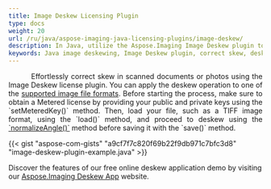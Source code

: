 ```yaml
---
title: Image Deskew Licensing Plugin
type: docs
weight: 20
url: /ru/java/aspose-imaging-java-licensing-plugins/image-deskew/
description: In Java, utilize the Aspose.Imaging Image Deskew plugin to correct skew in images, providing precise deskew operations to normalize angles and enhance scanned documents.
keywords: Java image deskewing, Image Deskew plugin, correct skew, deskew operation, normalize angle, correct scanned documents, deskew tool
---
```


<p align='justify'>
&nbsp;&nbsp;&nbsp;&nbsp;&nbsp;&nbsp;&nbsp;&nbsp;
Effortlessly correct skew in scanned documents or photos using the Image Deskew license plugin. You can apply the deskew operation to one of the <a href="/imaging/ru/java/supported-file-formats/">supported image file formats</a>. Before starting the process, make sure to obtain a Metered license by providing your public and private keys using the `setMeteredKey()` method. Then, load your file, such as a TIFF image format, using the `load()` method, and proceed to deskew using the <a href="https://reference.aspose.com/imaging/ru/java/com.aspose.imaging/rasterimage/#normalizeAngle--">`normalizeAngle()`</a> method before saving it with the `save()` method.
</p>

{{< gist "aspose-com-gists" "a9cf7f7c820f69b22f9db971c7bfc3d8" "image-deskew-plugin-example.java" >}}

Discover the features of our free online deskew application demo by visiting our <a href="https://products.aspose.app/imaging/image-deskew">Aspose.Imaging Deskew App</a> website.

